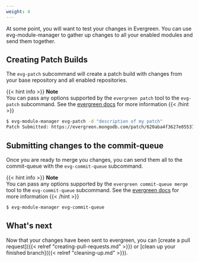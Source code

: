 ```yaml
---
weight: 4
---
```

At some point, you will want to test your changes in Evergreen. You can use evg-module-manager
to gather up changes to all your enabled modules and send them together.

## Creating Patch Builds

The `evg-patch` subcommand will create a patch build with changes from your base repository and
all enabled repositories.

{{< hint info >}}
**Note**\
You can pass any options supported by the `evergreen patch` tool to the `evg-patch` subcommand.
See the [evergreen docs](https://github.com/evergreen-ci/evergreen/wiki/Using-the-Command-Line-Tool#basic-patch-usage)
for more information
{{< /hint >}}

```bash
$ evg-module-manager evg-patch -d "description of my patch"
Patch Submitted: https://evergreen.mongodb.com/patch/620aba4f3627e05537c2f52e?redirect_spruce_users=true
```

## Submitting changes to the commit-queue

Once you are ready to merge you changes, you can send them all to the commit-queue with the
`evg-commit-queue` subcommand.

{{< hint info >}}
**Note**\
You can pass any options supported by the `evergreen commit-queue merge` tool to the `evg-commit-queue` subcommand.
See the [evergreen docs](https://github.com/evergreen-ci/evergreen/wiki/Commit-Queue#cli)
for more information
{{< /hint >}}

```bash
$ evg-module-manager evg-commit-queue
```

## What's next

Now that your changes have been sent to evergreen, you can 
[create a pull request]({{< relref "creating-pull-requests.md" >}}) or 
[clean up your finished branch]({{< relref "cleaning-up.md" >}}).
